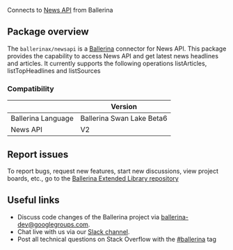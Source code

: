 Connects to [News API](https://newsapi.org/docs) from Ballerina

## Package overview
The `ballerinax/newsapi` is a [Ballerina](https://ballerina.io/) connector for News API.
This package provides the capability to access News API and get latest news headlines and articles. It currently supports the following operations listArticles, listTopHeadlines and listSources

### Compatibility
|                    | Version                   |
|--------------------|---------------------------|
| Ballerina Language | Ballerina Swan Lake Beta6 |
| News API           | V2                        |

## Report issues
To report bugs, request new features, start new discussions, view project boards, etc., go to the [Ballerina Extended Library repository](https://github.com/ballerina-platform/ballerina-extended-library)

## Useful links
- Discuss code changes of the Ballerina project via [ballerina-dev@googlegroups.com](mailto:ballerina-dev@googlegroups.com).
- Chat live with us via our [Slack channel](https://ballerina.io/community/slack/).
- Post all technical questions on Stack Overflow with the [#ballerina](https://stackoverflow.com/questions/tagged/ballerina) tag
